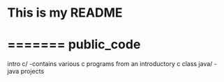 # This is my README
=======
public_code
===========

intro c/
	-contains various c programs from an introductory c class
java/
	-java projects
